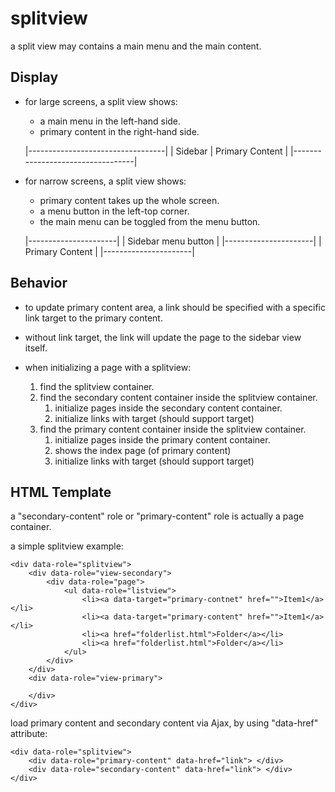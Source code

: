 splitview
=========

a split view may contains a main menu and the main content.


## Display

- for large screens, a split view shows:
    - a main menu in the left-hand side.
    - primary content in the right-hand side.

    |----------------------------------|
    |  Sidebar  |  Primary Content     |
    |----------------------------------|

- for narrow screens, a split view shows:
    - primary content takes up the whole screen. 
    - a menu button in the left-top corner.
    - the main menu can be toggled from the menu button.

    |----------------------|
    |  Sidebar menu button |
    |----------------------|
    |  Primary     Content |
    |----------------------|

## Behavior

- to update primary content area, a link should be specified 
  with a specific link target to the primary content.
  
- without link target, the link will update the page to the sidebar view itself.

- when initializing a page with a splitview:

    1. find the splitview container.
    2. find the secondary content container inside the splitview container.
        1. initialize pages inside the secondary content container.
        2. initialize links with target (should support target)
    3. find the primary content container inside the splitview container.
        1. initialize pages inside the primary content container.
        2. shows the index page (of primary content)
        3. initialize links with target (should support target)

## HTML Template

a "secondary-content" role or "primary-content" role is actually a
page container.

a simple splitview example:

    <div data-role="splitview">
        <div data-role="view-secondary">
            <div data-role="page">
                <ul data-role="listview">
                    <li><a data-target="primary-contnet" href="">Item1</a></li>
                    <li><a data-target="primary-content" href="">Item1</a></li>
                    <li><a href="folderlist.html">Folder</a></li>
                    <li><a href="folderlist.html">Folder</a></li>
                </ul>
            </div>
        </div>
        <div data-role="view-primary">

        </div>
    </div>

load primary content and secondary content via Ajax, by using "data-href"
attribute:

    <div data-role="splitview">
        <div data-role="primary-content" data-href="link"> </div>
        <div data-role="secondary-content" data-href="link"> </div>
    </div>

